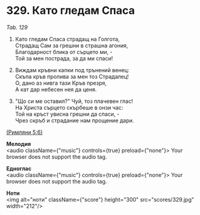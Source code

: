 # 329. Като гледам Спаса  

*Tab. 129*  

1. Като гледам Спаса страдащ на Голгота,  
Страдащ Сам за грешни в страшна агония,  
Благодарност блика от сърцето ми, -  
Той за мен пострада, за да ми спаси!  

2. Виждам кръвни капки под трънений венец:  
Скъпа кръв пролива за мен тоз Страдалец!  
О, дано аз нивга тази Кръв презря,  
А кат дар небесен нея да ценя.  

3. "Що си ме оставил?" Чуй, тоз плачевен глас!  
На Христа сърцето скърбеше в онзи час:  
Той на кръст увисна грешни да спаси, -  
Чрез скръб и страдание нам прощение дари.  

[(Римляни 5:6)](http://biblia.bg/index.php?k=52&g=5&s=6)  

__Мелодия__  
<audio className={"music"} controls={true} preload={"none"}><source src="mp3/329.mp3" type="audio/mpeg"/>
Your browser does not support the audio tag.
</audio>  

__Едноглас__  
<audio className={"music"} controls={true} preload={"none"}><source src="transp/329.mp3" type="audio/mpeg"/>
Your browser does not support the audio tag.
</audio>  

__Ноти__  
<img alt="ноти" className={"score"} height="300" src="scores/329.jpg" width="212"/>
